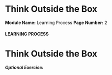 <!--
 // Platform: Academy
// URL: https://academy.hackthebox.com/module/9/section/46
// Platform Version: V1
// Module ID: 9
// Module Name: Learning Process
// Module Difficulty: Fundamental
// Section ID: 46
// Section Title: Think Outside the Box
// Page Title: Learning Process
// Page Number: 2
-->

# Think Outside the Box

**Module Name:** Learning Process **Page Number:** 2

#### LEARNING PROCESS

# Think Outside the Box

##### Optional Exercise:

####